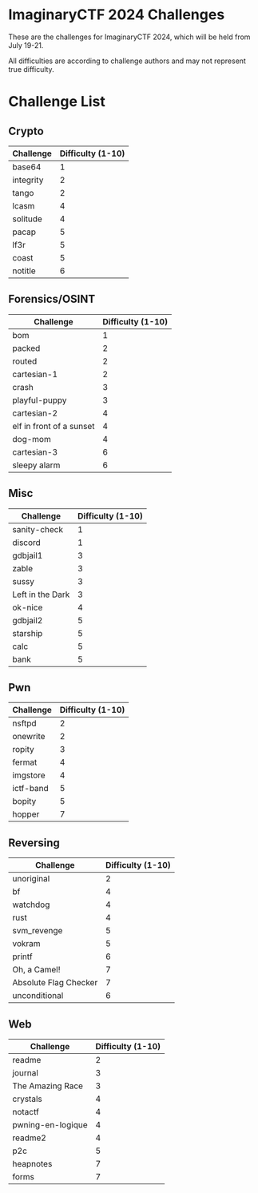 # ImaginaryCTF 2024 Challenges

These are the challenges for ImaginaryCTF 2024, which will be held from July 19-21.

All difficulties are according to challenge authors and may not represent true difficulty.

# Challenge List
## Crypto
| Challenge                   | Difficulty (1-10) |
|-----------------------------|-------------------|
|base64|1|
|integrity|2|
|tango|2|
|lcasm|4|
|solitude|4|
|pacap|5|
|lf3r|5|
|coast|5|
|notitle|6|

## Forensics/OSINT
| Challenge  | Difficulty (1-10) |
|------------|-------------------|
|bom|1|
|packed|2|
|routed|2|
|cartesian-1|2|
|crash|3|
|playful-puppy|3|
|cartesian-2|4|
|elf in front of a sunset|4|
|dog-mom|4|
|cartesian-3|6|
|sleepy alarm|6|

## Misc
| Challenge            | Difficulty (1-10) |
|----------------------|-------------------|
|sanity-check|1|
|discord|1|
|gdbjail1|3|
|zable|3|
|sussy|3|
|Left in the Dark|3|
|ok-nice|4|
|gdbjail2|5|
|starship|5|
|calc|5|
|bank|5|

## Pwn
| Challenge | Difficulty (1-10) |
|-----------|-------------------|
|nsftpd|2|
|onewrite|2|
|ropity|3|
|fermat|4|
|imgstore|4|
|ictf-band|5|
|bopity|5|
|hopper|7|

## Reversing
| Challenge             | Difficulty (1-10) |
|-----------------------|-------------------|
|unoriginal|2|
|bf|4|
|watchdog|4|
|rust|4|
|svm_revenge|5|
|vokram|5|
|printf|6|
|Oh, a Camel!|7|
|Absolute Flag Checker|7|
|unconditional|6|

## Web
| Challenge | Difficulty (1-10) |
|-----------|-------------------|
|readme|2|
|journal|3|
|The Amazing Race|3|
|crystals|4|
|notactf|4|
|pwning-en-logique|4|
|readme2|4|
|p2c|5|
|heapnotes|7|
|forms|7|
